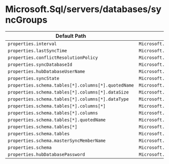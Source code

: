 # Microsoft.Sql/servers/databases/syncGroups

| Default Path | Alias |
|---|---|
| `properties.interval` | `Microsoft.Sql/servers/databases/syncGroups/interval` |
| `properties.lastSyncTime` | `Microsoft.Sql/servers/databases/syncGroups/lastSyncTime` |
| `properties.conflictResolutionPolicy` | `Microsoft.Sql/servers/databases/syncGroups/conflictResolutionPolicy` |
| `properties.syncDatabaseId` | `Microsoft.Sql/servers/databases/syncGroups/syncDatabaseId` |
| `properties.hubDatabaseUserName` | `Microsoft.Sql/servers/databases/syncGroups/hubDatabaseUserName` |
| `properties.syncState` | `Microsoft.Sql/servers/databases/syncGroups/syncState` |
| `properties.schema.tables[*].columns[*].quotedName` | `Microsoft.Sql/servers/databases/syncGroups/schema.tables[*].columns[*].quotedName` |
| `properties.schema.tables[*].columns[*].dataSize` | `Microsoft.Sql/servers/databases/syncGroups/schema.tables[*].columns[*].dataSize` |
| `properties.schema.tables[*].columns[*].dataType` | `Microsoft.Sql/servers/databases/syncGroups/schema.tables[*].columns[*].dataType` |
| `properties.schema.tables[*].columns[*]` | `Microsoft.Sql/servers/databases/syncGroups/schema.tables[*].columns[*]` |
| `properties.schema.tables[*].columns` | `Microsoft.Sql/servers/databases/syncGroups/schema.tables[*].columns` |
| `properties.schema.tables[*].quotedName` | `Microsoft.Sql/servers/databases/syncGroups/schema.tables[*].quotedName` |
| `properties.schema.tables[*]` | `Microsoft.Sql/servers/databases/syncGroups/schema.tables[*]` |
| `properties.schema.tables` | `Microsoft.Sql/servers/databases/syncGroups/schema.tables` |
| `properties.schema.masterSyncMemberName` | `Microsoft.Sql/servers/databases/syncGroups/schema.masterSyncMemberName` |
| `properties.schema` | `Microsoft.Sql/servers/databases/syncGroups/schema` |
| `properties.hubDatabasePassword` | `Microsoft.Sql/servers/databases/syncGroups/hubDatabasePassword` |


